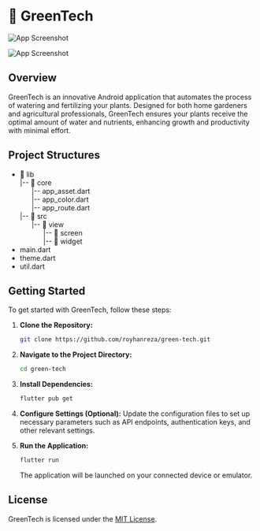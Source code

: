# 🌿 GreenTech

![App Screenshot](https://i.ibb.co.com/4m8SQgn/301shots-so.png)

![App Screenshot](https://i.ibb.co.com/MswSVcG/508shots-so.png)

## Overview

GreenTech is an innovative Android application that automates the process of watering and fertilizing your plants. Designed for both home gardeners and agricultural professionals, GreenTech ensures your plants receive the optimal amount of water and nutrients, enhancing growth and productivity with minimal effort.

## Project Structures

- 📁 lib\
   |-- 📁 core\
   &nbsp;&nbsp;&nbsp;&nbsp;&nbsp;&nbsp;|-- app_asset.dart\
   &nbsp;&nbsp;&nbsp;&nbsp;&nbsp;&nbsp;|-- app_color.dart\
   &nbsp;&nbsp;&nbsp;&nbsp;&nbsp;&nbsp;|-- app_route.dart\
   |-- 📁 src\
   &nbsp;&nbsp;&nbsp;&nbsp;&nbsp;&nbsp;|-- 📁 view\
   &nbsp;&nbsp;&nbsp;&nbsp;&nbsp;&nbsp;&nbsp;&nbsp;&nbsp;&nbsp;&nbsp;&nbsp;|-- 📁 screen\
   &nbsp;&nbsp;&nbsp;&nbsp;&nbsp;&nbsp;&nbsp;&nbsp;&nbsp;&nbsp;&nbsp;&nbsp;|-- 📁 widget
- main.dart
- theme.dart
- util.dart

## Getting Started

To get started with GreenTech, follow these steps:

1. **Clone the Repository:**

   ```bash
   git clone https://github.com/royhanreza/green-tech.git
   ```

2. **Navigate to the Project Directory:**

   ```bash
   cd green-tech
   ```

3. **Install Dependencies:**

   ```bash
   flutter pub get
   ```

4. **Configure Settings (Optional):**
   Update the configuration files to set up necessary parameters such as API endpoints, authentication keys, and other relevant settings.

5. **Run the Application:**
   ```bash
   flutter run
   ```
   The application will be launched on your connected device or emulator.

## License

GreenTech is licensed under the [MIT License](LICENSE).
